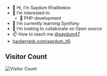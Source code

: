 
- 👋 Hi, I’m Saydum Khalibekov
- 👀 I’m interested in:
  - :elephant: PHP-development
- 🌱 I’m currently learning Symfony
- 💞️ I’m looking to collaborate on Open source
- 📫 How to reach me [@saydum47](https://t.me/saydum47)
- [hackerrank.com/saydum_it5](https://www.hackerrank.com/saydum_it5)

## Visitor Count
![Visitor Count](https://profile-counter.glitch.me/saydum/count.svg)

